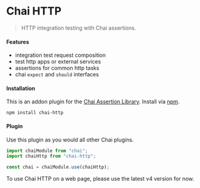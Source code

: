 # Chai HTTP

> HTTP integration testing with Chai assertions.

#### Features

- integration test request composition
- test http apps or external services
- assertions for common http tasks
- chai `expect` and `should` interfaces

#### Installation

This is an addon plugin for the [Chai Assertion Library](https://chaijs.com). Install via [npm](https://npmjs.org).

    npm install chai-http

#### Plugin

Use this plugin as you would all other Chai plugins.

```js
import chaiModule from "chai";
import chaiHttp from "chai-http";

const chai = chaiModule.use(chaiHttp);
```

To use Chai HTTP on a web page, please use the latest v4 version for now.